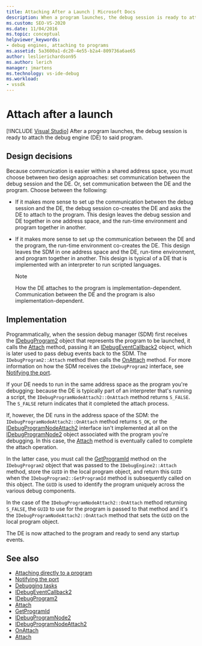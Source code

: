 ```yaml
---
title: Attaching After a Launch | Microsoft Docs
description: When a program launches, the debug session is ready to attach the debug engine to the program. Choose a design approach for communication with the debug engine.
ms.custom: SEO-VS-2020
ms.date: 11/04/2016
ms.topic: conceptual
helpviewer_keywords:
- debug engines, attaching to programs
ms.assetid: 5a3600a1-dc20-4e55-b2a4-809736a6ae65
author: leslierichardson95
ms.author: lerich
manager: jmartens
ms.technology: vs-ide-debug
ms.workload:
- vssdk
---
```

# Attach after a launch

 [!INCLUDE [Visual Studio](~/includes/applies-to-version/vs-not-mac.md)]
After a program launches, the debug session is ready to attach the debug engine (DE) to said program.

## Design decisions
 Because communication is easier within a shared address space, you must choose between two design approaches: set communication between the debug session and the DE. Or, set communication between the DE and the program. Choose between the following:

- If it makes more sense to set up the communication between the debug session and the DE, the debug session co-creates the DE and asks the DE to attach to the program. This design leaves the debug session and DE together in one address space, and the run-time environment and program together in another.

- If it makes more sense to set up the communication between the DE and the program, the run-time environment co-creates the DE. This design leaves the SDM in one address space and the DE, run-time environment, and program together in another. This design is typical of a DE that is implemented with an interpreter to run scripted languages.

    > [!NOTE]
    > How the DE attaches to the program is implementation-dependent. Communication between the DE and the program is also implementation-dependent.

## Implementation
 Programmatically, when the session debug manager (SDM) first receives the [IDebugProgram2](../../extensibility/debugger/reference/idebugprogram2.md) object that represents the program to be launched, it calls the [Attach](../../extensibility/debugger/reference/idebugprogram2-attach.md) method, passing it an [IDebugEventCallback2](../../extensibility/debugger/reference/idebugeventcallback2.md) object, which is later used to pass debug events back to the SDM. The `IDebugProgram2::Attach` method then calls the [OnAttach](../../extensibility/debugger/reference/idebugprogramnodeattach2-onattach.md) method. For more information on how the SDM receives the `IDebugProgram2` interface, see [Notifying the port](../../extensibility/debugger/notifying-the-port.md).

 If your DE needs to run in the same address space as the program you're debugging: because the DE is typically part of an interpreter that's running a script, the `IDebugProgramNodeAttach2::OnAttach` method returns `S_FALSE`. The `S_FALSE` return indicates that it completed the attach process.

 If, however, the DE runs in the address space of the SDM: the `IDebugProgramNodeAttach2::OnAttach` method returns `S_OK`, or the [IDebugProgramNodeAttach2](../../extensibility/debugger/reference/idebugprogramnodeattach2.md) interface isn't implemented at all on the [IDebugProgramNode2](../../extensibility/debugger/reference/idebugprogramnode2.md) object associated with the program you're debugging. In this case, the [Attach](../../extensibility/debugger/reference/idebugengine2-attach.md) method is eventually called to complete the attach operation.

 In the latter case, you must call the [GetProgramId](../../extensibility/debugger/reference/idebugprogram2-getprogramid.md) method on the `IDebugProgram2` object that was passed to the `IDebugEngine2::Attach` method, store the `GUID` in the local program object, and return this `GUID` when the `IDebugProgram2::GetProgramId` method is subsequently called on this object. The `GUID` is used to identify the program uniquely across the various debug components.

 In the case of the `IDebugProgramNodeAttach2::OnAttach` method returning `S_FALSE`, the `GUID` to use for the program is passed to that method and it's the `IDebugProgramNodeAttach2::OnAttach` method that sets the `GUID` on the local program object.

 The DE is now attached to the program and ready to send any startup events.

## See also
- [Attaching directly to a program](../../extensibility/debugger/attaching-directly-to-a-program.md)
- [Notifying the port](../../extensibility/debugger/notifying-the-port.md)
- [Debugging tasks](../../extensibility/debugger/debugging-tasks.md)
- [IDebugEventCallback2](../../extensibility/debugger/reference/idebugeventcallback2.md)
- [IDebugProgram2](../../extensibility/debugger/reference/idebugprogram2.md)
- [Attach](../../extensibility/debugger/reference/idebugprogram2-attach.md)
- [GetProgramId](../../extensibility/debugger/reference/idebugprogram2-getprogramid.md)
- [IDebugProgramNode2](../../extensibility/debugger/reference/idebugprogramnode2.md)
- [IDebugProgramNodeAttach2](../../extensibility/debugger/reference/idebugprogramnodeattach2.md)
- [OnAttach](../../extensibility/debugger/reference/idebugprogramnodeattach2-onattach.md)
- [Attach](../../extensibility/debugger/reference/idebugengine2-attach.md)
